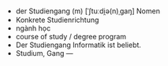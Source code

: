 - der Studiengang (m)	[ˈʃtuːdi̯ə(n)ˌɡaŋ]	Nomen
- Konkrete Studienrichtung
- ngành học
- course of study / degree program
- Der Studiengang Informatik ist beliebt.
- Studium, Gang	—
